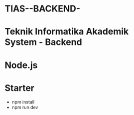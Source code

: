 # TIAS--BACKEND-

# Teknik Informatika Akademik System - Backend

# Node.js

# Starter

- npm install
- npm run dev
